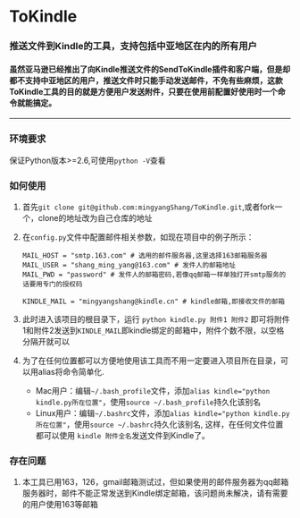 # ToKindle
### 推送文件到Kindle的工具，支持包括中亚地区在内的所有用户

#### 虽然亚马逊已经推出了向Kindle推送文件的SendToKindle插件和客户端，但是却都不支持中亚地区的用户，推送文件时只能手动发送邮件，不免有些麻烦，这款ToKindle工具的目的就是方便用户发送附件，只要在使用前配置好使用时一个命令就能搞定。
___

### 环境要求

保证Python版本>=2.6,可使用`python -V`查看

### 如何使用

1. 首先`git clone git@github.com:mingyangShang/ToKindle.git`,或者fork一个，clone的地址改为自己仓库的地址
2. 在`config.py`文件中配置邮件相关参数，如现在项目中的例子所示：

	```
	MAIL_HOST = "smtp.163.com" # 选用的邮件服务器,这里选择163邮箱服务器
	MAIL_USER = "shang_ming_yang@163.com" # 发件人的邮箱地址
	MAIL_PWD = "password" # 发件人的邮箱密码,若像qq邮箱一样单独打开smtp服务的话要用专门的授权码

	KINDLE_MAIL = "mingyangshang@kindle.cn" # kindle邮箱,即接收文件的邮箱
	```
3. 此时进入该项目的根目录下，运行
	`python kindle.py 附件1 附件2`
	即可将附件1和附件2发送到`KINDLE_MAIL`即kindle绑定的邮箱中，附件个数不限，以空格分隔开就可以
4. 为了在任何位置都可以方便地使用该工具而不用一定要进入项目所在目录，可以用alias将命令简单化.
	- Mac用户：编辑`~/.bash_profile`文件，添加`alias kindle="python kindle.py所在位置"`，使用`source ~/.bash_profile`持久化该别名
	- Linux用户：编辑`~/.bashrc`文件，添加`alias kindle="python kindle.py所在位置"`，使用`source ~/.bashrc`持久化该别名,
	这样，在任何文件位置都可以使用 `kindle 附件全名`发送文件到Kindle了。
	

### 存在问题

1. 本工具已用163，126，gmail邮箱测试过，但如果使用的邮件服务器为qq邮箱服务器时，邮件不能正常发送到Kindle绑定邮箱，该问题尚未解决，请有需要的用户使用163等邮箱
